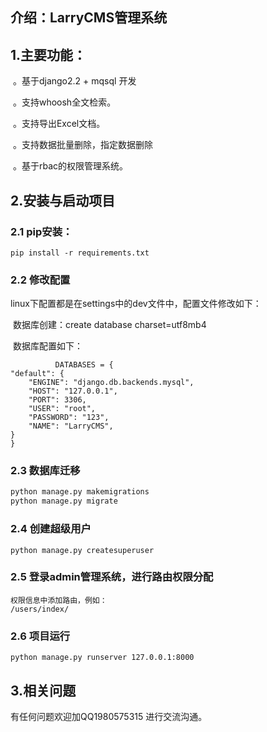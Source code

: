 ## 介绍：LarryCMS管理系统



## 1.主要功能：

​	。基于django2.2 + mqsql 开发

​	。支持whoosh全文检索。

​	。支持导出Excel文档。

​	。支持数据批量删除，指定数据删除

​	。基于rbac的权限管理系统。 

## 2.安装与启动项目

### 2.1 pip安装： 

`pip install -r requirements.txt`

### 2.2 修改配置

linux下配置都是在settings中的dev文件中，配置文件修改如下：

​		数据库创建：create  database charset=utf8mb4

​		数据库配置如下：

			  DATABASES = {
	"default": {
	    "ENGINE": "django.db.backends.mysql",
	    "HOST": "127.0.0.1",
	    "PORT": 3306,
	    "USER": "root",
	    "PASSWORD": "123",
	    "NAME": "LarryCMS",
	}
	}
### 2.3 数据库迁移

```python
python manage.py makemigrations
python manage.py migrate
```

### 2.4 创建超级用户

```
python manage.py createsuperuser
```

### 2.5 登录admin管理系统，进行路由权限分配

```
权限信息中添加路由，例如：
/users/index/
```

### 2.6 项目运行

```
python manage.py runserver 127.0.0.1:8000
```



## 3.相关问题

有任何问题欢迎加QQ1980575315 进行交流沟通。
